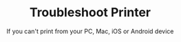 ---
sort_key: 32
category_sort_key: 1
layout: "sku"
id: troubleshoot-printer-printer
title: "Troubleshoot Printer"
heading: "Troubleshoot Printer"
subtitle: "If you can't print from your PC, Mac, iOS or Android device"
category: "On-Demand Support"
category_description: "Technical support at on-demand rates."
features:
 - feature: "Perform troubleshooting steps to isolate printer issue." - feature: "Resolve printer driver, software, network or configuration issues." - feature: "If printer hardware is faulty, then we provide a quote for repair or replacement."
price: "99"
unit: "printer"
---